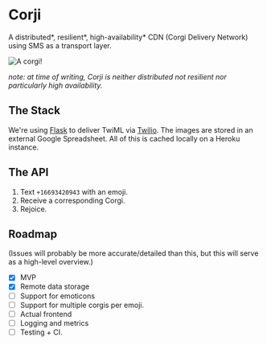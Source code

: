 # Corji
A distributed\*, resilient\*, high-availability\* CDN (Corgi Delivery Network) using SMS as a transport layer.

![A corgi!](http://media.giphy.com/media/KY7SQGKthgplm/giphy.gif)

*note: at time of writing, Corji is neither distributed not resilient nor particularly high availability.*

## The Stack

We're using [Flask](http://flask.pocoo.org/) to deliver TwiML via [Twilio](http://twilio.com).  The images are stored in an external Google Spreadsheet.  All of this is cached locally on a Heroku instance.

## The API

1. Text `+16693420943` with an emoji.
2. Receive a corresponding Corgi.
3. Rejoice.

## Roadmap

(Issues will probably be more accurate/detailed than this, but this will serve as a high-level overview.)

- [x] MVP
- [x] Remote data storage
- [ ] Support for emoticons
- [ ] Support for multiple corgis per emoji.
- [ ] Actual frontend
- [ ] Logging and metrics
- [ ] Testing + CI.
